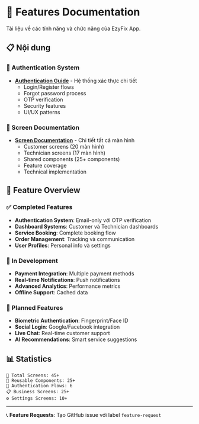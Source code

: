 # 📱 Features Documentation

Tài liệu về các tính năng và chức năng của EzyFix App.

## 📋 Nội dung

### 🔐 Authentication System
- [**Authentication Guide**](./AUTHENTICATION.md) - Hệ thống xác thực chi tiết
  - Login/Register flows
  - Forgot password process
  - OTP verification
  - Security features
  - UI/UX patterns

### 📱 Screen Documentation
- [**Screen Documentation**](./SCREEN_DOCUMENTATION.md) - Chi tiết tất cả màn hình
  - Customer screens (20 màn hình)
  - Technician screens (17 màn hình)
  - Shared components (25+ components)
  - Feature coverage
  - Technical implementation

## 🎯 Feature Overview

### ✅ Completed Features
- **Authentication System**: Email-only với OTP verification
- **Dashboard Systems**: Customer và Technician dashboards
- **Service Booking**: Complete booking flow
- **Order Management**: Tracking và communication
- **User Profiles**: Personal info và settings

### 🔄 In Development
- **Payment Integration**: Multiple payment methods
- **Real-time Notifications**: Push notifications
- **Advanced Analytics**: Performance metrics
- **Offline Support**: Cached data

### 🎯 Planned Features
- **Biometric Authentication**: Fingerprint/Face ID
- **Social Login**: Google/Facebook integration
- **Live Chat**: Real-time customer support
- **AI Recommendations**: Smart service suggestions

## 📊 Statistics

```
📱 Total Screens: 45+
🧩 Reusable Components: 25+
🔐 Authentication Flows: 6
📋 Business Screens: 25+
⚙️ Settings Screens: 10+
```

---

📞 **Feature Requests**: Tạo GitHub issue với label `feature-request`